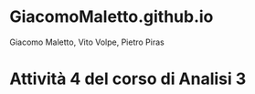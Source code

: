 # GiacomoMaletto.github.io
Giacomo Maletto, Vito Volpe, Pietro Piras

<h1>Attività 4 del corso di Analisi 3</h1>

